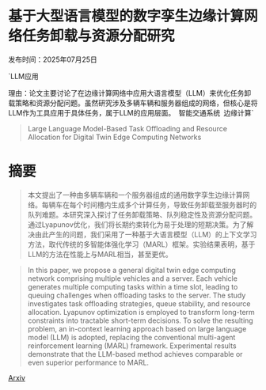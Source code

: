 # 基于大型语言模型的数字孪生边缘计算网络任务卸载与资源分配研究

发布时间：2025年07月25日

`LLM应用

理由：论文主要讨论了在边缘计算网络中应用大语言模型（LLM）来优化任务卸载策略和资源分配问题。虽然研究涉及多辆车辆和服务器组成的网络，但核心是将LLM作为工具应用于具体任务，属于LLM的应用层面。` `智能交通系统` `边缘计算`

> Large Language Model-Based Task Offloading and Resource Allocation for Digital Twin Edge Computing Networks

# 摘要

> 本文提出了一种由多辆车辆和一个服务器组成的通用数字孪生边缘计算网络。每辆车在每个时间槽内生成多个计算任务，导致任务卸载至服务器时的队列难题。本研究深入探讨了任务卸载策略、队列稳定性及资源分配问题。通过Lyapunov优化，我们将长期约束转化为易于处理的短期决策。为了解决由此产生的问题，我们采用了一种基于大语言模型（LLM）的上下文学习方法，取代传统的多智能体强化学习（MARL）框架。实验结果表明，基于LLM的方法在性能上与MARL相当，甚至更优。

> In this paper, we propose a general digital twin edge computing network comprising multiple vehicles and a server. Each vehicle generates multiple computing tasks within a time slot, leading to queuing challenges when offloading tasks to the server. The study investigates task offloading strategies, queue stability, and resource allocation. Lyapunov optimization is employed to transform long-term constraints into tractable short-term decisions. To solve the resulting problem, an in-context learning approach based on large language model (LLM) is adopted, replacing the conventional multi-agent reinforcement learning (MARL) framework. Experimental results demonstrate that the LLM-based method achieves comparable or even superior performance to MARL.

[Arxiv](https://arxiv.org/abs/2507.19050)